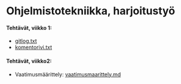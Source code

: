 # Ohjelmistotekniikka, harjoitustyö

#### Tehtävät, viikko 1:
* [gitlog.txt](https://github.com/acidmole/last-chance/blob/master/laskarit/viikko1/gitlog.txt)
* [komentorivi.txt](https://github.com/acidmole/last-chance/blob/master/laskarit/viikko1/komentorivi.txt)

#### Tehtävät, viikko2:
* Vaatimusmäärittely: [vaatimusmaarittely.md](https://github.com/acidmole/last-chance/blob/master/laskarit/viikko2/vaatimusmaarittely.md)

